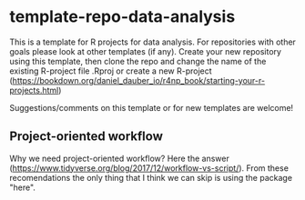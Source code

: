 # template-repo-data-analysis

This is a template for R projects for data analysis. For repositories with other goals please look at other templates (if any). Create your new repository using this template, then clone the repo and change the name of the existing R-project file .Rproj or create a new R-project (https://bookdown.org/daniel_dauber_io/r4np_book/starting-your-r-projects.html) 

Suggestions/comments on this template or for new templates are welcome!

## Project-oriented workflow

Why we need project-oriented workflow? Here the answer (https://www.tidyverse.org/blog/2017/12/workflow-vs-script/). From these recomendations the only thing that I think we can skip is using the package "here". 

